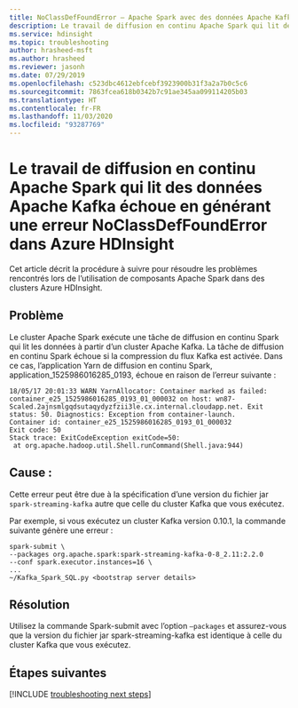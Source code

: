 ```yaml
---
title: NoClassDefFoundError – Apache Spark avec des données Apache Kafka dans Azure HDInsight
description: Le travail de diffusion en continu Apache Spark qui lit des données à partir d’un cluster Apache Kafka échoue en générant une erreur NoClassDefFoundError dans Azure HDInsight
ms.service: hdinsight
ms.topic: troubleshooting
author: hrasheed-msft
ms.author: hrasheed
ms.reviewer: jasonh
ms.date: 07/29/2019
ms.openlocfilehash: c523dbc4612ebfcebf3923900b31f3a2a7b0c5c6
ms.sourcegitcommit: 7863fcea618b0342b7c91ae345aa099114205b03
ms.translationtype: HT
ms.contentlocale: fr-FR
ms.lasthandoff: 11/03/2020
ms.locfileid: "93287769"
---
```

# <a name="apache-spark-streaming-job-that-reads-apache-kafka-data-fails-with-noclassdeffounderror-in-hdinsight"></a>Le travail de diffusion en continu Apache Spark qui lit des données Apache Kafka échoue en générant une erreur NoClassDefFoundError dans Azure HDInsight

Cet article décrit la procédure à suivre pour résoudre les problèmes rencontrés lors de l’utilisation de composants Apache Spark dans des clusters Azure HDInsight.

## <a name="issue"></a>Problème

Le cluster Apache Spark exécute une tâche de diffusion en continu Spark qui lit les données à partir d’un cluster Apache Kafka. La tâche de diffusion en continu Spark échoue si la compression du flux Kafka est activée. Dans ce cas, l’application Yarn de diffusion en continu Spark, application_1525986016285_0193, échoue en raison de l’erreur suivante :

```
18/05/17 20:01:33 WARN YarnAllocator: Container marked as failed: container_e25_1525986016285_0193_01_000032 on host: wn87-Scaled.2ajnsmlgqdsutaqydyzfzii3le.cx.internal.cloudapp.net. Exit status: 50. Diagnostics: Exception from container-launch.
Container id: container_e25_1525986016285_0193_01_000032
Exit code: 50
Stack trace: ExitCodeException exitCode=50: 
 at org.apache.hadoop.util.Shell.runCommand(Shell.java:944)
```

## <a name="cause"></a>Cause :

Cette erreur peut être due à la spécification d’une version du fichier jar `spark-streaming-kafka` autre que celle du cluster Kafka que vous exécutez.

Par exemple, si vous exécutez un cluster Kafka version 0.10.1, la commande suivante génère une erreur :

```
spark-submit \
--packages org.apache.spark:spark-streaming-kafka-0-8_2.11:2.2.0
--conf spark.executor.instances=16 \
...
~/Kafka_Spark_SQL.py <bootstrap server details>
```

## <a name="resolution"></a>Résolution

Utilisez la commande Spark-submit avec l’option `–packages` et assurez-vous que la version du fichier jar spark-streaming-kafka est identique à celle du cluster Kafka que vous exécutez.

## <a name="next-steps"></a>Étapes suivantes

[!INCLUDE [troubleshooting next steps](../../../includes/hdinsight-troubleshooting-next-steps.md)]